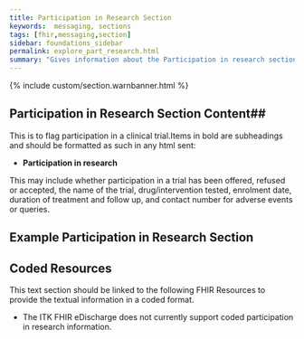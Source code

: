 ```yaml
---
title: Participation in Research Section
keywords:  messaging, sections
tags: [fhir,messaging,section]
sidebar: foundations_sidebar
permalink: explore_part_research.html
summary: "Gives information about the Participation in research section"
---
```


{% include custom/section.warnbanner.html %}

## Participation in Research Section Content##
This is to flag participation in a clinical trial.Items in bold are subheadings and should be formatted as such in any html sent:

- **Participation in research**

This may include whether participation in a trial has been offered, refused or
accepted, the name of the trial, drug/intervention tested, enrolment date, duration
of treatment and follow up, and contact number for adverse events or queries. 

##  Example Participation in Research Section ##

<script src="https://gist.github.com/IOPS-DEV/9cd8f422a7c1e323ed42ac424a5830db.js"></script>

## Coded Resources ##

This text section should be linked to the following FHIR Resources to provide the textual information in a coded format.

- The ITK FHIR eDischarge does not currently support coded participation in research information.






